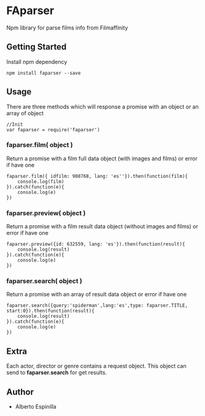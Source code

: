 # FAparser
Npm library for parse films info from Filmaffinity

## Getting Started
Install npm dependency

```
npm install faparser --save
```

## Usage

There are three methods which will response a promise with an object or an array of object

```
//Init
var faparser = require('faparser')
```

### faparser.film( object ) 

Return a promise with a film full data object (with images and films) or error if have one

```
faparser.film({ idfilm: 908768, lang: 'es''}).then(function(film){ 
    console.log(film) 
}).catch(function(e){ 
    console.log(e) 
})

```

### faparser.preview( object )

Return a promise with a film result data object (without images and films) or error if have one

```
faparser.preview({id: 632559, lang: 'es'}).then(function(result){
    console.log(result)
}).catch(function(e){
    console.log(e)
})
```

### faparser.search( object )

Return a promise with an array of result data object or error if have one

```
faparser.search({query:'spiderman',lang:'es',type: faparser.TITLE, start:0}).then(function(result){
    console.log(result)
}).catch(function(e){
    console.log(e)
})
```

## Extra
Each actor, director or genre contains a request object. This object can send to **faparser.search** for get results.

## Author
* Alberto Espinilla